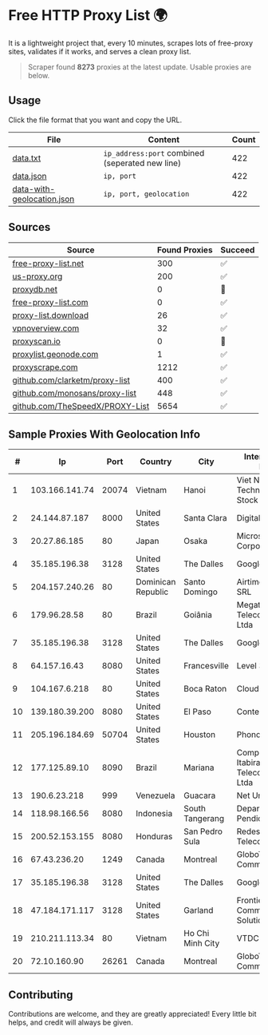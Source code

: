 
# Free HTTP Proxy List 🌍

It is a lightweight project that, every 10 minutes, scrapes lots of free-proxy sites, validates if it works, and serves a clean proxy list.


> Scraper found **8273** proxies at the latest update. Usable proxies are below.

## Usage

Click the file format that you want and copy the URL.


|File|Content|Count|
|----|-------|-----|
|[data.txt](https://raw.githubusercontent.com/themiralay/Proxy-List-World/master/data.txt)|`ip_address:port` combined (seperated new line)|422|
|[data.json](https://raw.githubusercontent.com/themiralay/Proxy-List-World/master/data.json)|`ip, port`|422|
|[data-with-geolocation.json](https://raw.githubusercontent.com/themiralay/Proxy-List-World/master/data-with-geolocation.json)|`ip, port, geolocation`|422|

## Sources

|Source|Found Proxies|Succeed|
|------|-------------|-------|
|[free-proxy-list.net](https://free-proxy-list.net)|300|✅|
|[us-proxy.org](https://www.us-proxy.org)|200|✅|
|[proxydb.net](http://proxydb.net)|0|🚫|
|[free-proxy-list.com](https://free-proxy-list.com/?page=&port=&type%5B%5D=http&type%5B%5D=https&up_time=0&search=Search)|0|✅|
|[proxy-list.download](https://www.proxy-list.download/HTTP)|26|✅|
|[vpnoverview.com](https://vpnoverview.com/privacy/anonymous-browsing/free-proxy-servers)|32|✅|
|[proxyscan.io](https://www.proxyscan.io)|0|🚫|
|[proxylist.geonode.com](https://proxylist.geonode.com/api/proxy-list?limit=300&page=1&sort_by=lastChecked&sort_type=desc&protocols=http,https)|1|✅|
|[proxyscrape.com](https://api.proxyscrape.com/v2/?request=displayproxies&protocol=http&timeout=10000&country=all&ssl=all&anonymity=all)|1212|✅|
|[github.com/clarketm/proxy-list](https://raw.githubusercontent.com/clarketm/proxy-list/master/proxy-list-raw.txt)|400|✅|
|[github.com/monosans/proxy-list](https://raw.githubusercontent.com/monosans/proxy-list/main/proxies/http.txt)|448|✅|
|[github.com/TheSpeedX/PROXY-List](https://raw.githubusercontent.com/TheSpeedX/PROXY-List/master/http.txt)|5654|✅|


## Sample Proxies With Geolocation Info

|#|Ip|Port|Country|City|Internet Service Provider|
|-|--|----|-------|----|-------------------------|
|1|103.166.141.74|20074|Vietnam|Hanoi|Viet NAM Cloud Technology Joint Stock Company|
|2|24.144.87.187|8000|United States|Santa Clara|DigitalOcean, LLC|
|3|20.27.86.185|80|Japan|Osaka|Microsoft Corporation|
|4|35.185.196.38|3128|United States|The Dalles|Google LLC|
|5|204.157.240.26|80|Dominican Republic|Santo Domingo|Airtime Technology SRL|
|6|179.96.28.58|80|Brazil|Goiânia|Megatelecom Telecomunicacoes Ltda|
|7|35.185.196.38|3128|United States|The Dalles|Google LLC|
|8|64.157.16.43|8080|United States|Francesville|Level 3|
|9|104.167.6.218|80|United States|Boca Raton|Cloud South|
|10|139.180.39.200|8080|United States|El Paso|Conterra|
|11|205.196.184.69|50704|United States|Houston|Phonoscope|
|12|177.125.89.10|8090|Brazil|Mariana|Companhia Itabirana Telecomunicações Ltda|
|13|190.6.23.218|999|Venezuela|Guacara|Net Uno|
|14|118.98.166.56|8080|Indonesia|South Tangerang|Departemen Pendidikan Nasional|
|15|200.52.153.155|8080|Honduras|San Pedro Sula|Redes y Telecomunicaciones|
|16|67.43.236.20|1249|Canada|Montreal|GloboTech Communications|
|17|35.185.196.38|3128|United States|The Dalles|Google LLC|
|18|47.184.171.117|3128|United States|Garland|Frontier Communications Solutions|
|19|210.211.113.34|80|Vietnam|Ho Chi Minh City|VTDC|
|20|72.10.160.90|26261|Canada|Montreal|GloboTech Communications|



## Contributing

Contributions are welcome, and they are greatly appreciated! Every
little bit helps, and credit will always be given.

